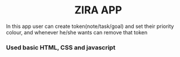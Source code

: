 <h1 align = "center"> ZIRA APP </h1>
<p>In this app user can create token(note/task/goal) and set their priority colour, and whenever he/she wants can remove that token</p>
<h3>Used basic HTML, CSS and javascript</h3>

